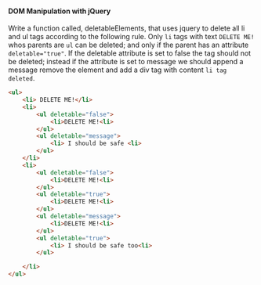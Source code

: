 #### DOM Manipulation with jQuery

Write a function called, deletableElements, that uses jquery to delete all li and ul tags according to the following rule.
Only ```li``` tags with text ```DELETE ME!``` whos parents are ```ul``` can be deleted; and only if the parent has an attribute ```deletable="true"```. If the deletable attribute is set to false the tag should not be deleted; instead if the attribute is set to message we should append a message remove the element and add a div tag with content ``` li tag deleted ```.

```html
<ul>
    <li> DELETE ME!</li>
    <li>
        <ul deletable="false">
            <li>DELETE ME!<li>
        </ul>
        <ul deletable="message">
            <li> I should be safe <li>
        </ul>
    </li>
    <li>
        <ul deletable="false">
            <li>DELETE ME!<li>
        </ul>
        <ul deletable="true">
            <li>DELETE ME!<li>
        </ul>
        <ul deletable="message">
            <li>DELETE ME!<li>
        </ul>
        <ul deletable="true">
            <li> I should be safe too<li>
        </ul>

    </li>
</ul>

```